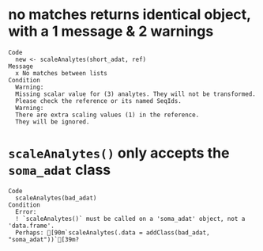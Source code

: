 # no matches returns identical object, with a 1 message & 2 warnings

    Code
      new <- scaleAnalytes(short_adat, ref)
    Message
      x No matches between lists
    Condition
      Warning:
      Missing scalar value for (3) analytes. They will not be transformed.
      Please check the reference or its named SeqIds.
      Warning:
      There are extra scaling values (1) in the reference.
      They will be ignored.

# `scaleAnalytes()` only accepts the `soma_adat` class

    Code
      scaleAnalytes(bad_adat)
    Condition
      Error:
      ! `scaleAnalytes()` must be called on a 'soma_adat' object, not a 'data.frame'.
      Perhaps: [90m`scaleAnalytes(.data = addClass(bad_adat, "soma_adat"))`[39m?

